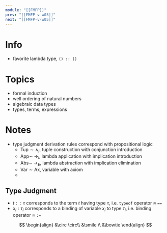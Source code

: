 ```yaml
---
module: "[[FMFP]]"
prev: "[[FMFP-v-w03]]"
next: "[[FMFP-v-w05]]"
---
```



# Info
- favorite lambda type, `() :: ()`


# Topics
- formal induction
- well ordering of natural numbers
- algebraic data types
- types, terms, expressions

# Notes
- type judgment derivation rules correspond with propositional logic
	- $\mathrm{Tup} \sim \land_{I}$, tuple construction with conjunction introduction
	- $\mathrm{App} \sim\; \to_{I}$, lambda application with implication introduction
	- $\mathrm{Abs} \sim\; \to_{E}$, lambda abstraction with implication elimination
	- $\mathrm{Var} \sim\mathrm{Ax}$, variable with axiom
	- 

## Type Judgment
- $t :: \tau$ corresponds to the term $t$ having type $\tau$, i.e. `typeof` operator $\approx$ `==`
- $x_{i} : \tau_{i}$ corresponds to a binding of variable $x_{i}$ to type $\tau_{i}$, i.e. binding operator $\approx$ `:=`


$$
\begin{align}
&\circ   \circ\\
&\smile \\
&\bowtie
\end{align}
$$